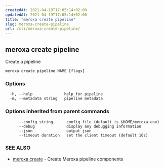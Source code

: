 ```yaml
---
createdAt: 2021-04-19T17:05:14+02:00
updatedAt: 2021-04-19T17:05:14+02:00
title: "meroxa create pipeline"
slug: meroxa-create-pipeline
url: /cli/meroxa-create-pipeline/
---
```

## meroxa create pipeline

Create a pipeline

```
meroxa create pipeline NAME [flags]
```

### Options

```
  -h, --help              help for pipeline
  -m, --metadata string   pipeline metadata
```

### Options inherited from parent commands

```
      --config string      config file (default is $HOME/meroxa.env)
      --debug              display any debugging information
      --json               output json
      --timeout duration   set the client timeout (default 10s)
```

### SEE ALSO

* [meroxa create](/cli/meroxa-create/)	 - Create Meroxa pipeline components

